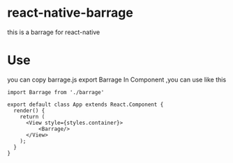 # react-native-barrage
this is a barrage for react-native

# Use
you can copy barrage.js export Barrage
In Component ,you can use like this 


```
import Barrage from './barrage'

export default class App extends React.Component {
  render() {
    return (
      <View style={styles.container}>
          <Barrage/>
      </View>
    );
  }
}
```
